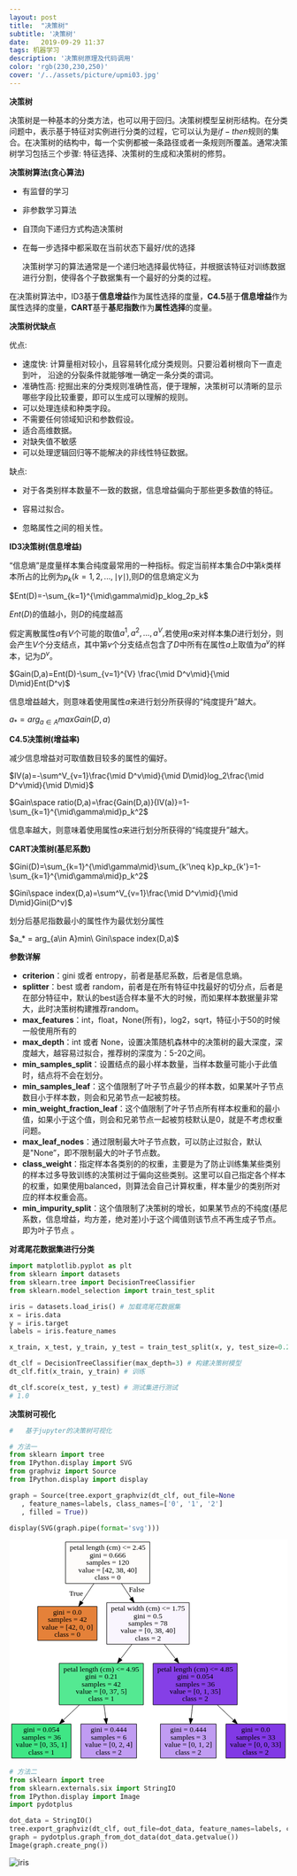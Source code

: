 ```yaml
---
layout: post
title:  "决策树"
subtitle: '决策树'
date:   2019-09-29 11:37
tags: 机器学习
description: '决策树原理及代码调用'
color: 'rgb(230,230,250)'
cover: '/../assets/picture/upmi03.jpg'
---
```


**决策树**

决策树是一种基本的分类方法，也可以用于回归。决策树模型呈树形结构。在分类问题中，表示基于特征对实例进行分类的过程，它可以认为是$if-then$规则的集合。在决策树的结构中，每一个实例都被一条路径或者一条规则所覆盖。通常决策树学习包括三个步骤: 特征选择、决策树的生成和决策树的修剪。



**决策树算法(贪心算法)**

- 有监督的学习

- 非参数学习算法

- 自顶向下递归方式构造决策树

- 在每一步选择中都采取在当前状态下最好/优的选择


  决策树学习的算法通常是一个递归地选择最优特征，并根据该特征对训练数据进行分割，使得各个子数据集有一个最好的分类的过程。

在决策树算法中，ID3基于**信息增益**作为属性选择的度量，**C4.5**基于**信息增益**作为属性选择的度量，**CART**基于**基尼指数**作为**属性选择**的度量。



**决策树优缺点**

优点:

- 速度快: 计算量相对较小，且容易转化成分类规则。只要沿着树根向下一直走到叶， 沿途的分裂条件就能够唯一确定一条分类的谓词。
- 准确性高: 挖掘出来的分类规则准确性高，便于理解，决策树可以清晰的显示哪些字段比较重要，即可以生成可以理解的规则。
- 可以处理连续和种类字段。
- 不需要任何领域知识和参数假设。
- 适合高维数据。
- 对缺失值不敏感
- 可以处理逻辑回归等不能解决的非线性特征数据。

缺点:

- 对于各类别样本数量不一致的数据，信息增益偏向于那些更多数值的特征。

- 容易过拟合。

- 忽略属性之间的相关性。



**ID3决策树(信息增益)**

“信息熵”是度量样本集合纯度最常用的一种指标。假定当前样本集合$D$中第$k$类样本所占的比例为$p_k(k=1,2,...,\mid\gamma\mid),$则$D$的信息熵定义为

$Ent(D)=-\sum_{k=1}^{\mid\gamma\mid}p_klog_2p_k$

$Ent(D)$的值越小，则$D$的纯度越高

假定离散属性$a$有$V$个可能的取值${a^1,a^2,...,a^V},$若使用$a$来对样本集$D$进行划分，则会产生$V$个分支结点，其中第$v$个分支结点包含了$D$中所有在属性$a$上取值为$a^v$的样本，记为$D^v$。

$Gain(D,a)=Ent(D)-\sum_{v=1}^{V} \frac{\mid D^v\mid}{\mid D\mid}Ent(D^v)$

信息增益越大，则意味着使用属性$a$来进行划分所获得的“纯度提升”越大。

$a_* = arg_{a\in A}maxGain(D,a)$



**C4.5决策树(增益率)**

减少信息增益对可取值数目较多的属性的偏好。

$IV(a)=-\sum^V_{v=1}\frac{\mid D^v\mid}{\mid D\mid}log_2\frac{\mid D^v\mid}{\mid D\mid}$

$Gain\space ratio(D,a)=\frac{Gain(D,a)}{IV(a)}=1-\sum_{k=1}^{\mid\gamma\mid}p_k^2$

信息率越大，则意味着使用属性$a$来进行划分所获得的“纯度提升”越大。



**CART决策树(基尼系数)**

$Gini(D)=\sum_{k=1}^{\mid\gamma\mid}\sum_{k'\neq k}p_kp_{k'}=1-\sum_{k=1}^{\mid\gamma\mid}p_k^2$

$Gini\space index(D,a)=\sum^V_{v=1}\frac{\mid D^v\mid}{\mid D\mid}Gini(D^v)$

划分后基尼指数最小的属性作为最优划分属性

$a_* = arg_{a\in A}min\ Gini\space index(D,a)$



**参数详解**

- **criterion**：gini 或者 entropy，前者是基尼系数，后者是信息熵。
- **splitter**：best 或者 random，前者是在所有特征中找最好的切分点，后者是在部分特征中，默认的best适合样本量不大的时候，而如果样本数据量非常大，此时决策树构建推荐random。
- **max_features**：int，float，None(所有)，log2，sqrt，特征小于50的时候一般使用所有的
- **max_depth**：int 或者 None，设置决策随机森林中的决策树的最大深度，深度越大，越容易过拟合，推荐树的深度为：5-20之间。
- **min_samples_split**：设置结点的最小样本数量，当样本数量可能小于此值时，结点将不会在划分。
- **min_samples_leaf**：这个值限制了叶子节点最少的样本数，如果某叶子节点数目小于样本数，则会和兄弟节点一起被剪枝。
- **min_weight_fraction_leaf**：这个值限制了叶子节点所有样本权重和的最小值，如果小于这个值，则会和兄弟节点一起被剪枝默认是0，就是不考虑权重问题。
- **max_leaf_nodes**：通过限制最大叶子节点数，可以防止过拟合，默认是"None”，即不限制最大的叶子节点数。
- **class_weight**：指定样本各类别的的权重，主要是为了防止训练集某些类别的样本过多导致训练的决策树过于偏向这些类别。这里可以自己指定各个样本的权重，如果使用balanced，则算法会自己计算权重，样本量少的类别所对应的样本权重会高。
- **min_impurity_split**：这个值限制了决策树的增长，如果某节点的不纯度(基尼系数，信息增益，均方差，绝对差)小于这个阈值则该节点不再生成子节点。即为叶子节点 。



**对鸢尾花数据集进行分类**
```python
import matplotlib.pyplot as plt
from sklearn import datasets
from sklearn.tree import DecisionTreeClassifier
from sklearn.model_selection import train_test_split

iris = datasets.load_iris() # 加载鸢尾花数据集
x = iris.data
y = iris.target
labels = iris.feature_names  

x_train, x_test, y_train, y_test = train_test_split(x, y, test_size=0.2, random_state=666) # 对数据集进行分割

dt_clf = DecisionTreeClassifier(max_depth=3) # 构建决策树模型
dt_clf.fit(x_train, y_train) # 训练

dt_clf.score(x_test, y_test) # 测试集进行测试
# 1.0
```



**决策树可视化**

```python
#	基于jupyter的决策树可视化

# 方法一
from sklearn import tree
from IPython.display import SVG
from graphviz import Source
from IPython.display import display

graph = Source(tree.export_graphviz(dt_clf, out_file=None
   , feature_names=labels, class_names=['0', '1', '2'] 
   , filled = True))

display(SVG(graph.pipe(format='svg')))
```

![iris][str]

```python
# 方法二
from sklearn import tree
from sklearn.externals.six import StringIO
from IPython.display import Image
import pydotplus

dot_data = StringIO()
tree.export_graphviz(dt_clf, out_file=dot_data, feature_names=labels, class_names=['0', '1', '2'], filled=True, rounded=True, special_characters=True)
graph = pydotplus.graph_from_dot_data(dot_data.getvalue())
Image(graph.create_png())
```

![iris](https://github.com/lllbq/lllbq.github.io/blob/master/_posts/images/iris.png?raw=true)



[str]:data:image/svg+xml;base64,PHN2ZyBoZWlnaHQ9IjQxNHB0IiB2aWV3Qm94PSIwLjAwIDAuMDAgNTI0LjU0IDQxNC4wMCIgd2lk%0D%0AdGg9IjUyNXB0IiB4bWxucz0iaHR0cDovL3d3dy53My5vcmcvMjAwMC9zdmciIHhtbG5zOnhsaW5r%0D%0APSJodHRwOi8vd3d3LnczLm9yZy8xOTk5L3hsaW5rIj4KPGcgY2xhc3M9ImdyYXBoIiBpZD0iZ3Jh%0D%0AcGgwIiB0cmFuc2Zvcm09InNjYWxlKDEgMSkgcm90YXRlKDApIHRyYW5zbGF0ZSg0IDQxMCkiPgo8%0D%0AdGl0bGU+VHJlZTwvdGl0bGU+Cjxwb2x5Z29uIGZpbGw9IiNmZmZmZmYiIHBvaW50cz0iLTQsNCAt%0D%0ANCwtNDEwIDUyMC41MzcxLC00MTAgNTIwLjUzNzEsNCAtNCw0IiBzdHJva2U9InRyYW5zcGFyZW50%0D%0AIi8+CjwhLS0gMCAtLT4KPGcgY2xhc3M9Im5vZGUiIGlkPSJub2RlMSI+Cjx0aXRsZT4wPC90aXRs%0D%0AZT4KPHBvbHlnb24gZmlsbD0iI2ZlZmNmYSIgcG9pbnRzPSIyNjAuNjg3NSwtNDA2IDEwMS44NDk2%0D%0ALC00MDYgMTAxLjg0OTYsLTMyOCAyNjAuNjg3NSwtMzI4IDI2MC42ODc1LC00MDYiIHN0cm9rZT0i%0D%0AIzAwMDAwMCIvPgo8dGV4dCBmaWxsPSIjMDAwMDAwIiBmb250LWZhbWlseT0iVGltZXMsc2VyaWYi%0D%0AIGZvbnQtc2l6ZT0iMTQuMDAiIHRleHQtYW5jaG9yPSJtaWRkbGUiIHg9IjE4MS4yNjg2IiB5PSIt%0D%0AMzkwLjgiPnBldGFsIGxlbmd0aCAoY20pICZsdDs9IDIuNDU8L3RleHQ+Cjx0ZXh0IGZpbGw9IiMw%0D%0AMDAwMDAiIGZvbnQtZmFtaWx5PSJUaW1lcyxzZXJpZiIgZm9udC1zaXplPSIxNC4wMCIgdGV4dC1h%0D%0AbmNob3I9Im1pZGRsZSIgeD0iMTgxLjI2ODYiIHk9Ii0zNzYuOCI+Z2luaSA9IDAuNjY2PC90ZXh0%0D%0APgo8dGV4dCBmaWxsPSIjMDAwMDAwIiBmb250LWZhbWlseT0iVGltZXMsc2VyaWYiIGZvbnQtc2l6%0D%0AZT0iMTQuMDAiIHRleHQtYW5jaG9yPSJtaWRkbGUiIHg9IjE4MS4yNjg2IiB5PSItMzYyLjgiPnNh%0D%0AbXBsZXMgPSAxMjA8L3RleHQ+Cjx0ZXh0IGZpbGw9IiMwMDAwMDAiIGZvbnQtZmFtaWx5PSJUaW1l%0D%0AcyxzZXJpZiIgZm9udC1zaXplPSIxNC4wMCIgdGV4dC1hbmNob3I9Im1pZGRsZSIgeD0iMTgxLjI2%0D%0AODYiIHk9Ii0zNDguOCI+dmFsdWUgPSBbNDIsIDM4LCA0MF08L3RleHQ+Cjx0ZXh0IGZpbGw9IiMw%0D%0AMDAwMDAiIGZvbnQtZmFtaWx5PSJUaW1lcyxzZXJpZiIgZm9udC1zaXplPSIxNC4wMCIgdGV4dC1h%0D%0AbmNob3I9Im1pZGRsZSIgeD0iMTgxLjI2ODYiIHk9Ii0zMzQuOCI+Y2xhc3MgPSAwPC90ZXh0Pgo8%0D%0AL2c+CjwhLS0gMSAtLT4KPGcgY2xhc3M9Im5vZGUiIGlkPSJub2RlMiI+Cjx0aXRsZT4xPC90aXRs%0D%0AZT4KPHBvbHlnb24gZmlsbD0iI2U1ODEzOSIgcG9pbnRzPSIxNjEuMzA2NiwtMjg1IDQ5LjIzMDUs%0D%0ALTI4NSA0OS4yMzA1LC0yMjEgMTYxLjMwNjYsLTIyMSAxNjEuMzA2NiwtMjg1IiBzdHJva2U9IiMw%0D%0AMDAwMDAiLz4KPHRleHQgZmlsbD0iIzAwMDAwMCIgZm9udC1mYW1pbHk9IlRpbWVzLHNlcmlmIiBm%0D%0Ab250LXNpemU9IjE0LjAwIiB0ZXh0LWFuY2hvcj0ibWlkZGxlIiB4PSIxMDUuMjY4NiIgeT0iLTI2%0D%0AOS44Ij5naW5pID0gMC4wPC90ZXh0Pgo8dGV4dCBmaWxsPSIjMDAwMDAwIiBmb250LWZhbWlseT0i%0D%0AVGltZXMsc2VyaWYiIGZvbnQtc2l6ZT0iMTQuMDAiIHRleHQtYW5jaG9yPSJtaWRkbGUiIHg9IjEw%0D%0ANS4yNjg2IiB5PSItMjU1LjgiPnNhbXBsZXMgPSA0MjwvdGV4dD4KPHRleHQgZmlsbD0iIzAwMDAw%0D%0AMCIgZm9udC1mYW1pbHk9IlRpbWVzLHNlcmlmIiBmb250LXNpemU9IjE0LjAwIiB0ZXh0LWFuY2hv%0D%0Acj0ibWlkZGxlIiB4PSIxMDUuMjY4NiIgeT0iLTI0MS44Ij52YWx1ZSA9IFs0MiwgMCwgMF08L3Rl%0D%0AeHQ+Cjx0ZXh0IGZpbGw9IiMwMDAwMDAiIGZvbnQtZmFtaWx5PSJUaW1lcyxzZXJpZiIgZm9udC1z%0D%0AaXplPSIxNC4wMCIgdGV4dC1hbmNob3I9Im1pZGRsZSIgeD0iMTA1LjI2ODYiIHk9Ii0yMjcuOCI+%0D%0AY2xhc3MgPSAwPC90ZXh0Pgo8L2c+CjwhLS0gMCYjNDU7Jmd0OzEgLS0+CjxnIGNsYXNzPSJlZGdl%0D%0AIiBpZD0iZWRnZTEiPgo8dGl0bGU+MC0mZ3Q7MTwvdGl0bGU+CjxwYXRoIGQ9Ik0xNTUuMTEzNywt%0D%0AMzI3Ljc2NzdDMTQ3Ljc5NTUsLTMxNi43OTA0IDEzOS44MjYsLTMwNC44MzYyIDEzMi40NDk5LC0y%0D%0AOTMuNzcyIiBmaWxsPSJub25lIiBzdHJva2U9IiMwMDAwMDAiLz4KPHBvbHlnb24gZmlsbD0iIzAw%0D%0AMDAwMCIgcG9pbnRzPSIxMzUuMTQ0NiwtMjkxLjUwNDMgMTI2LjY4NTQsLTI4NS4xMjUyIDEyOS4z%0D%0AMjAyLC0yOTUuMzg3MiAxMzUuMTQ0NiwtMjkxLjUwNDMiIHN0cm9rZT0iIzAwMDAwMCIvPgo8dGV4%0D%0AdCBmaWxsPSIjMDAwMDAwIiBmb250LWZhbWlseT0iVGltZXMsc2VyaWYiIGZvbnQtc2l6ZT0iMTQu%0D%0AMDAiIHRleHQtYW5jaG9yPSJtaWRkbGUiIHg9IjEyMS43ODI1IiB5PSItMzA1LjQzOTciPlRydWU8%0D%0AL3RleHQ+CjwvZz4KPCEtLSAyIC0tPgo8ZyBjbGFzcz0ibm9kZSIgaWQ9Im5vZGUzIj4KPHRpdGxl%0D%0APjI8L3RpdGxlPgo8cG9seWdvbiBmaWxsPSIjZjlmNWZlIiBwb2ludHM9IjMzNS4wODQxLC0yOTIg%0D%0AMTc5LjQ1MywtMjkyIDE3OS40NTMsLTIxNCAzMzUuMDg0MSwtMjE0IDMzNS4wODQxLC0yOTIiIHN0%0D%0Acm9rZT0iIzAwMDAwMCIvPgo8dGV4dCBmaWxsPSIjMDAwMDAwIiBmb250LWZhbWlseT0iVGltZXMs%0D%0Ac2VyaWYiIGZvbnQtc2l6ZT0iMTQuMDAiIHRleHQtYW5jaG9yPSJtaWRkbGUiIHg9IjI1Ny4yNjg2%0D%0AIiB5PSItMjc2LjgiPnBldGFsIHdpZHRoIChjbSkgJmx0Oz0gMS43NTwvdGV4dD4KPHRleHQgZmls%0D%0AbD0iIzAwMDAwMCIgZm9udC1mYW1pbHk9IlRpbWVzLHNlcmlmIiBmb250LXNpemU9IjE0LjAwIiB0%0D%0AZXh0LWFuY2hvcj0ibWlkZGxlIiB4PSIyNTcuMjY4NiIgeT0iLTI2Mi44Ij5naW5pID0gMC41PC90%0D%0AZXh0Pgo8dGV4dCBmaWxsPSIjMDAwMDAwIiBmb250LWZhbWlseT0iVGltZXMsc2VyaWYiIGZvbnQt%0D%0Ac2l6ZT0iMTQuMDAiIHRleHQtYW5jaG9yPSJtaWRkbGUiIHg9IjI1Ny4yNjg2IiB5PSItMjQ4Ljgi%0D%0APnNhbXBsZXMgPSA3ODwvdGV4dD4KPHRleHQgZmlsbD0iIzAwMDAwMCIgZm9udC1mYW1pbHk9IlRp%0D%0AbWVzLHNlcmlmIiBmb250LXNpemU9IjE0LjAwIiB0ZXh0LWFuY2hvcj0ibWlkZGxlIiB4PSIyNTcu%0D%0AMjY4NiIgeT0iLTIzNC44Ij52YWx1ZSA9IFswLCAzOCwgNDBdPC90ZXh0Pgo8dGV4dCBmaWxsPSIj%0D%0AMDAwMDAwIiBmb250LWZhbWlseT0iVGltZXMsc2VyaWYiIGZvbnQtc2l6ZT0iMTQuMDAiIHRleHQt%0D%0AYW5jaG9yPSJtaWRkbGUiIHg9IjI1Ny4yNjg2IiB5PSItMjIwLjgiPmNsYXNzID0gMjwvdGV4dD4K%0D%0APC9nPgo8IS0tIDAmIzQ1OyZndDsyIC0tPgo8ZyBjbGFzcz0iZWRnZSIgaWQ9ImVkZ2UyIj4KPHRp%0D%0AdGxlPjAtJmd0OzI8L3RpdGxlPgo8cGF0aCBkPSJNMjA3LjQyMzQsLTMyNy43Njc3QzIxMy4yMTUz%0D%0ALC0zMTkuMDc5OCAyMTkuNDE1MSwtMzA5Ljc4MDEgMjI1LjQwNTksLTMwMC43OTQiIGZpbGw9Im5v%0D%0AbmUiIHN0cm9rZT0iIzAwMDAwMCIvPgo8cG9seWdvbiBmaWxsPSIjMDAwMDAwIiBwb2ludHM9IjIy%0D%0AOC40MzA2LC0zMDIuNTY2NiAyMzEuMDY1NSwtMjkyLjMwNDYgMjIyLjYwNjIsLTI5OC42ODM3IDIy%0D%0AOC40MzA2LC0zMDIuNTY2NiIgc3Ryb2tlPSIjMDAwMDAwIi8+Cjx0ZXh0IGZpbGw9IiMwMDAwMDAi%0D%0AIGZvbnQtZmFtaWx5PSJUaW1lcyxzZXJpZiIgZm9udC1zaXplPSIxNC4wMCIgdGV4dC1hbmNob3I9%0D%0AIm1pZGRsZSIgeD0iMjM1Ljk2ODQiIHk9Ii0zMTIuNjE5MiI+RmFsc2U8L3RleHQ+CjwvZz4KPCEt%0D%0ALSAzIC0tPgo8ZyBjbGFzcz0ibm9kZSIgaWQ9Im5vZGU0Ij4KPHRpdGxlPjM8L3RpdGxlPgo8cG9s%0D%0AeWdvbiBmaWxsPSIjNTRlOTkyIiBwb2ludHM9IjI0OC42ODc1LC0xNzggODkuODQ5NiwtMTc4IDg5%0D%0ALjg0OTYsLTEwMCAyNDguNjg3NSwtMTAwIDI0OC42ODc1LC0xNzgiIHN0cm9rZT0iIzAwMDAwMCIv%0D%0APgo8dGV4dCBmaWxsPSIjMDAwMDAwIiBmb250LWZhbWlseT0iVGltZXMsc2VyaWYiIGZvbnQtc2l6%0D%0AZT0iMTQuMDAiIHRleHQtYW5jaG9yPSJtaWRkbGUiIHg9IjE2OS4yNjg2IiB5PSItMTYyLjgiPnBl%0D%0AdGFsIGxlbmd0aCAoY20pICZsdDs9IDQuOTU8L3RleHQ+Cjx0ZXh0IGZpbGw9IiMwMDAwMDAiIGZv%0D%0AbnQtZmFtaWx5PSJUaW1lcyxzZXJpZiIgZm9udC1zaXplPSIxNC4wMCIgdGV4dC1hbmNob3I9Im1p%0D%0AZGRsZSIgeD0iMTY5LjI2ODYiIHk9Ii0xNDguOCI+Z2luaSA9IDAuMjE8L3RleHQ+Cjx0ZXh0IGZp%0D%0AbGw9IiMwMDAwMDAiIGZvbnQtZmFtaWx5PSJUaW1lcyxzZXJpZiIgZm9udC1zaXplPSIxNC4wMCIg%0D%0AdGV4dC1hbmNob3I9Im1pZGRsZSIgeD0iMTY5LjI2ODYiIHk9Ii0xMzQuOCI+c2FtcGxlcyA9IDQy%0D%0APC90ZXh0Pgo8dGV4dCBmaWxsPSIjMDAwMDAwIiBmb250LWZhbWlseT0iVGltZXMsc2VyaWYiIGZv%0D%0AbnQtc2l6ZT0iMTQuMDAiIHRleHQtYW5jaG9yPSJtaWRkbGUiIHg9IjE2OS4yNjg2IiB5PSItMTIw%0D%0ALjgiPnZhbHVlID0gWzAsIDM3LCA1XTwvdGV4dD4KPHRleHQgZmlsbD0iIzAwMDAwMCIgZm9udC1m%0D%0AYW1pbHk9IlRpbWVzLHNlcmlmIiBmb250LXNpemU9IjE0LjAwIiB0ZXh0LWFuY2hvcj0ibWlkZGxl%0D%0AIiB4PSIxNjkuMjY4NiIgeT0iLTEwNi44Ij5jbGFzcyA9IDE8L3RleHQ+CjwvZz4KPCEtLSAyJiM0%0D%0ANTsmZ3Q7MyAtLT4KPGcgY2xhc3M9ImVkZ2UiIGlkPSJlZGdlMyI+Cjx0aXRsZT4yLSZndDszPC90%0D%0AaXRsZT4KPHBhdGggZD0iTTIyNi45ODM5LC0yMTMuNzY3N0MyMjAuMTM5MywtMjA0LjkwMDcgMjEy%0D%0ALjgwMjYsLTE5NS4zOTY0IDIwNS43MzM0LC0xODYuMjM4NSIgZmlsbD0ibm9uZSIgc3Ryb2tlPSIj%0D%0AMDAwMDAwIi8+Cjxwb2x5Z29uIGZpbGw9IiMwMDAwMDAiIHBvaW50cz0iMjA4LjQ5MDEsLTE4NC4w%0D%0AODE5IDE5OS42MDksLTE3OC4zMDQ2IDIwMi45NDksLTE4OC4zNTkzIDIwOC40OTAxLC0xODQuMDgx%0D%0AOSIgc3Ryb2tlPSIjMDAwMDAwIi8+CjwvZz4KPCEtLSA2IC0tPgo8ZyBjbGFzcz0ibm9kZSIgaWQ9%0D%0AIm5vZGU3Ij4KPHRpdGxlPjY8L3RpdGxlPgo8cG9seWdvbiBmaWxsPSIjODUzZmU2IiBwb2ludHM9%0D%0AIjQyNS42ODc1LC0xNzggMjY2Ljg0OTYsLTE3OCAyNjYuODQ5NiwtMTAwIDQyNS42ODc1LC0xMDAg%0D%0ANDI1LjY4NzUsLTE3OCIgc3Ryb2tlPSIjMDAwMDAwIi8+Cjx0ZXh0IGZpbGw9IiMwMDAwMDAiIGZv%0D%0AbnQtZmFtaWx5PSJUaW1lcyxzZXJpZiIgZm9udC1zaXplPSIxNC4wMCIgdGV4dC1hbmNob3I9Im1p%0D%0AZGRsZSIgeD0iMzQ2LjI2ODYiIHk9Ii0xNjIuOCI+cGV0YWwgbGVuZ3RoIChjbSkgJmx0Oz0gNC44%0D%0ANTwvdGV4dD4KPHRleHQgZmlsbD0iIzAwMDAwMCIgZm9udC1mYW1pbHk9IlRpbWVzLHNlcmlmIiBm%0D%0Ab250LXNpemU9IjE0LjAwIiB0ZXh0LWFuY2hvcj0ibWlkZGxlIiB4PSIzNDYuMjY4NiIgeT0iLTE0%0D%0AOC44Ij5naW5pID0gMC4wNTQ8L3RleHQ+Cjx0ZXh0IGZpbGw9IiMwMDAwMDAiIGZvbnQtZmFtaWx5%0D%0APSJUaW1lcyxzZXJpZiIgZm9udC1zaXplPSIxNC4wMCIgdGV4dC1hbmNob3I9Im1pZGRsZSIgeD0i%0D%0AMzQ2LjI2ODYiIHk9Ii0xMzQuOCI+c2FtcGxlcyA9IDM2PC90ZXh0Pgo8dGV4dCBmaWxsPSIjMDAw%0D%0AMDAwIiBmb250LWZhbWlseT0iVGltZXMsc2VyaWYiIGZvbnQtc2l6ZT0iMTQuMDAiIHRleHQtYW5j%0D%0AaG9yPSJtaWRkbGUiIHg9IjM0Ni4yNjg2IiB5PSItMTIwLjgiPnZhbHVlID0gWzAsIDEsIDM1XTwv%0D%0AdGV4dD4KPHRleHQgZmlsbD0iIzAwMDAwMCIgZm9udC1mYW1pbHk9IlRpbWVzLHNlcmlmIiBmb250%0D%0ALXNpemU9IjE0LjAwIiB0ZXh0LWFuY2hvcj0ibWlkZGxlIiB4PSIzNDYuMjY4NiIgeT0iLTEwNi44%0D%0AIj5jbGFzcyA9IDI8L3RleHQ+CjwvZz4KPCEtLSAyJiM0NTsmZ3Q7NiAtLT4KPGcgY2xhc3M9ImVk%0D%0AZ2UiIGlkPSJlZGdlNiI+Cjx0aXRsZT4yLSZndDs2PC90aXRsZT4KPHBhdGggZD0iTTI4Ny44OTcz%0D%0ALC0yMTMuNzY3N0MyOTQuODE5OCwtMjA0LjkwMDcgMzAyLjIzOTgsLTE5NS4zOTY0IDMwOS4zODk0%0D%0ALC0xODYuMjM4NSIgZmlsbD0ibm9uZSIgc3Ryb2tlPSIjMDAwMDAwIi8+Cjxwb2x5Z29uIGZpbGw9%0D%0AIiMwMDAwMDAiIHBvaW50cz0iMzEyLjE4ODQsLTE4OC4zNDA4IDMxNS41ODMzLC0xNzguMzA0NiAz%0D%0AMDYuNjcwNywtMTg0LjAzMzIgMzEyLjE4ODQsLTE4OC4zNDA4IiBzdHJva2U9IiMwMDAwMDAiLz4K%0D%0APC9nPgo8IS0tIDQgLS0+CjxnIGNsYXNzPSJub2RlIiBpZD0ibm9kZTUiPgo8dGl0bGU+NDwvdGl0%0D%0AbGU+Cjxwb2x5Z29uIGZpbGw9IiMzZmU2ODUiIHBvaW50cz0iMTEyLjMwNjYsLTY0IC4yMzA1LC02%0D%0ANCAuMjMwNSwwIDExMi4zMDY2LDAgMTEyLjMwNjYsLTY0IiBzdHJva2U9IiMwMDAwMDAiLz4KPHRl%0D%0AeHQgZmlsbD0iIzAwMDAwMCIgZm9udC1mYW1pbHk9IlRpbWVzLHNlcmlmIiBmb250LXNpemU9IjE0%0D%0ALjAwIiB0ZXh0LWFuY2hvcj0ibWlkZGxlIiB4PSI1Ni4yNjg2IiB5PSItNDguOCI+Z2luaSA9IDAu%0D%0AMDU0PC90ZXh0Pgo8dGV4dCBmaWxsPSIjMDAwMDAwIiBmb250LWZhbWlseT0iVGltZXMsc2VyaWYi%0D%0AIGZvbnQtc2l6ZT0iMTQuMDAiIHRleHQtYW5jaG9yPSJtaWRkbGUiIHg9IjU2LjI2ODYiIHk9Ii0z%0D%0ANC44Ij5zYW1wbGVzID0gMzY8L3RleHQ+Cjx0ZXh0IGZpbGw9IiMwMDAwMDAiIGZvbnQtZmFtaWx5%0D%0APSJUaW1lcyxzZXJpZiIgZm9udC1zaXplPSIxNC4wMCIgdGV4dC1hbmNob3I9Im1pZGRsZSIgeD0i%0D%0ANTYuMjY4NiIgeT0iLTIwLjgiPnZhbHVlID0gWzAsIDM1LCAxXTwvdGV4dD4KPHRleHQgZmlsbD0i%0D%0AIzAwMDAwMCIgZm9udC1mYW1pbHk9IlRpbWVzLHNlcmlmIiBmb250LXNpemU9IjE0LjAwIiB0ZXh0%0D%0ALWFuY2hvcj0ibWlkZGxlIiB4PSI1Ni4yNjg2IiB5PSItNi44Ij5jbGFzcyA9IDE8L3RleHQ+Cjwv%0D%0AZz4KPCEtLSAzJiM0NTsmZ3Q7NCAtLT4KPGcgY2xhc3M9ImVkZ2UiIGlkPSJlZGdlNCI+Cjx0aXRs%0D%0AZT4zLSZndDs0PC90aXRsZT4KPHBhdGggZD0iTTEyNy44MzMyLC05OS43NjQ3QzExNy45OTUxLC05%0D%0AMC40NDkxIDEwNy40OTk3LC04MC41MTA5IDk3LjY2MzUsLTcxLjE5NyIgZmlsbD0ibm9uZSIgc3Ry%0D%0Ab2tlPSIjMDAwMDAwIi8+Cjxwb2x5Z29uIGZpbGw9IiMwMDAwMDAiIHBvaW50cz0iOTkuOTU5Nywt%0D%0ANjguNTUxMSA5MC4yOTIsLTY0LjIxNjkgOTUuMTQ2NywtNzMuNjM0IDk5Ljk1OTcsLTY4LjU1MTEi%0D%0AIHN0cm9rZT0iIzAwMDAwMCIvPgo8L2c+CjwhLS0gNSAtLT4KPGcgY2xhc3M9Im5vZGUiIGlkPSJu%0D%0Ab2RlNiI+Cjx0aXRsZT41PC90aXRsZT4KPHBvbHlnb24gZmlsbD0iI2MwOWNmMiIgcG9pbnRzPSIy%0D%0AMzUuODA2NywtNjQgMTMwLjczMDQsLTY0IDEzMC43MzA0LDAgMjM1LjgwNjcsMCAyMzUuODA2Nywt%0D%0ANjQiIHN0cm9rZT0iIzAwMDAwMCIvPgo8dGV4dCBmaWxsPSIjMDAwMDAwIiBmb250LWZhbWlseT0i%0D%0AVGltZXMsc2VyaWYiIGZvbnQtc2l6ZT0iMTQuMDAiIHRleHQtYW5jaG9yPSJtaWRkbGUiIHg9IjE4%0D%0AMy4yNjg2IiB5PSItNDguOCI+Z2luaSA9IDAuNDQ0PC90ZXh0Pgo8dGV4dCBmaWxsPSIjMDAwMDAw%0D%0AIiBmb250LWZhbWlseT0iVGltZXMsc2VyaWYiIGZvbnQtc2l6ZT0iMTQuMDAiIHRleHQtYW5jaG9y%0D%0APSJtaWRkbGUiIHg9IjE4My4yNjg2IiB5PSItMzQuOCI+c2FtcGxlcyA9IDY8L3RleHQ+Cjx0ZXh0%0D%0AIGZpbGw9IiMwMDAwMDAiIGZvbnQtZmFtaWx5PSJUaW1lcyxzZXJpZiIgZm9udC1zaXplPSIxNC4w%0D%0AMCIgdGV4dC1hbmNob3I9Im1pZGRsZSIgeD0iMTgzLjI2ODYiIHk9Ii0yMC44Ij52YWx1ZSA9IFsw%0D%0ALCAyLCA0XTwvdGV4dD4KPHRleHQgZmlsbD0iIzAwMDAwMCIgZm9udC1mYW1pbHk9IlRpbWVzLHNl%0D%0AcmlmIiBmb250LXNpemU9IjE0LjAwIiB0ZXh0LWFuY2hvcj0ibWlkZGxlIiB4PSIxODMuMjY4NiIg%0D%0AeT0iLTYuOCI+Y2xhc3MgPSAyPC90ZXh0Pgo8L2c+CjwhLS0gMyYjNDU7Jmd0OzUgLS0+CjxnIGNs%0D%0AYXNzPSJlZGdlIiBpZD0iZWRnZTUiPgo8dGl0bGU+My0mZ3Q7NTwvdGl0bGU+CjxwYXRoIGQ9Ik0x%0D%0ANzQuNDAyMSwtOTkuNzY0N0MxNzUuNDg5NiwtOTEuNDUzNyAxNzYuNjQxOCwtODIuNjQ3MiAxNzcu%0D%0ANzQzMSwtNzQuMjMwNSIgZmlsbD0ibm9uZSIgc3Ryb2tlPSIjMDAwMDAwIi8+Cjxwb2x5Z29uIGZp%0D%0AbGw9IiMwMDAwMDAiIHBvaW50cz0iMTgxLjIyNjIsLTc0LjU4NjUgMTc5LjA1MzMsLTY0LjIxNjkg%0D%0AMTc0LjI4NTQsLTczLjY3ODMgMTgxLjIyNjIsLTc0LjU4NjUiIHN0cm9rZT0iIzAwMDAwMCIvPgo8%0D%0AL2c+CjwhLS0gNyAtLT4KPGcgY2xhc3M9Im5vZGUiIGlkPSJub2RlOCI+Cjx0aXRsZT43PC90aXRs%0D%0AZT4KPHBvbHlnb24gZmlsbD0iI2MwOWNmMiIgcG9pbnRzPSIzODUuODA2NywtNjQgMjgwLjczMDQs%0D%0ALTY0IDI4MC43MzA0LDAgMzg1LjgwNjcsMCAzODUuODA2NywtNjQiIHN0cm9rZT0iIzAwMDAwMCIv%0D%0APgo8dGV4dCBmaWxsPSIjMDAwMDAwIiBmb250LWZhbWlseT0iVGltZXMsc2VyaWYiIGZvbnQtc2l6%0D%0AZT0iMTQuMDAiIHRleHQtYW5jaG9yPSJtaWRkbGUiIHg9IjMzMy4yNjg2IiB5PSItNDguOCI+Z2lu%0D%0AaSA9IDAuNDQ0PC90ZXh0Pgo8dGV4dCBmaWxsPSIjMDAwMDAwIiBmb250LWZhbWlseT0iVGltZXMs%0D%0Ac2VyaWYiIGZvbnQtc2l6ZT0iMTQuMDAiIHRleHQtYW5jaG9yPSJtaWRkbGUiIHg9IjMzMy4yNjg2%0D%0AIiB5PSItMzQuOCI+c2FtcGxlcyA9IDM8L3RleHQ+Cjx0ZXh0IGZpbGw9IiMwMDAwMDAiIGZvbnQt%0D%0AZmFtaWx5PSJUaW1lcyxzZXJpZiIgZm9udC1zaXplPSIxNC4wMCIgdGV4dC1hbmNob3I9Im1pZGRs%0D%0AZSIgeD0iMzMzLjI2ODYiIHk9Ii0yMC44Ij52YWx1ZSA9IFswLCAxLCAyXTwvdGV4dD4KPHRleHQg%0D%0AZmlsbD0iIzAwMDAwMCIgZm9udC1mYW1pbHk9IlRpbWVzLHNlcmlmIiBmb250LXNpemU9IjE0LjAw%0D%0AIiB0ZXh0LWFuY2hvcj0ibWlkZGxlIiB4PSIzMzMuMjY4NiIgeT0iLTYuOCI+Y2xhc3MgPSAyPC90%0D%0AZXh0Pgo8L2c+CjwhLS0gNiYjNDU7Jmd0OzcgLS0+CjxnIGNsYXNzPSJlZGdlIiBpZD0iZWRnZTci%0D%0APgo8dGl0bGU+Ni0mZ3Q7NzwvdGl0bGU+CjxwYXRoIGQ9Ik0zNDEuNTAxNywtOTkuNzY0N0MzNDAu%0D%0ANDkxOSwtOTEuNDUzNyAzMzkuNDIyLC04Mi42NDcyIDMzOC4zOTk0LC03NC4yMzA1IiBmaWxsPSJu%0D%0Ab25lIiBzdHJva2U9IiMwMDAwMDAiLz4KPHBvbHlnb24gZmlsbD0iIzAwMDAwMCIgcG9pbnRzPSIz%0D%0ANDEuODYzNCwtNzMuNzIxNyAzMzcuMTgyOCwtNjQuMjE2OSAzMzQuOTE0NSwtNzQuNTY2IDM0MS44%0D%0ANjM0LC03My43MjE3IiBzdHJva2U9IiMwMDAwMDAiLz4KPC9nPgo8IS0tIDggLS0+CjxnIGNsYXNz%0D%0APSJub2RlIiBpZD0ibm9kZTkiPgo8dGl0bGU+ODwvdGl0bGU+Cjxwb2x5Z29uIGZpbGw9IiM4MTM5%0D%0AZTUiIHBvaW50cz0iNTE2LjMwNjYsLTY0IDQwNC4yMzA1LC02NCA0MDQuMjMwNSwwIDUxNi4zMDY2%0D%0ALDAgNTE2LjMwNjYsLTY0IiBzdHJva2U9IiMwMDAwMDAiLz4KPHRleHQgZmlsbD0iIzAwMDAwMCIg%0D%0AZm9udC1mYW1pbHk9IlRpbWVzLHNlcmlmIiBmb250LXNpemU9IjE0LjAwIiB0ZXh0LWFuY2hvcj0i%0D%0AbWlkZGxlIiB4PSI0NjAuMjY4NiIgeT0iLTQ4LjgiPmdpbmkgPSAwLjA8L3RleHQ+Cjx0ZXh0IGZp%0D%0AbGw9IiMwMDAwMDAiIGZvbnQtZmFtaWx5PSJUaW1lcyxzZXJpZiIgZm9udC1zaXplPSIxNC4wMCIg%0D%0AdGV4dC1hbmNob3I9Im1pZGRsZSIgeD0iNDYwLjI2ODYiIHk9Ii0zNC44Ij5zYW1wbGVzID0gMzM8%0D%0AL3RleHQ+Cjx0ZXh0IGZpbGw9IiMwMDAwMDAiIGZvbnQtZmFtaWx5PSJUaW1lcyxzZXJpZiIgZm9u%0D%0AdC1zaXplPSIxNC4wMCIgdGV4dC1hbmNob3I9Im1pZGRsZSIgeD0iNDYwLjI2ODYiIHk9Ii0yMC44%0D%0AIj52YWx1ZSA9IFswLCAwLCAzM108L3RleHQ+Cjx0ZXh0IGZpbGw9IiMwMDAwMDAiIGZvbnQtZmFt%0D%0AaWx5PSJUaW1lcyxzZXJpZiIgZm9udC1zaXplPSIxNC4wMCIgdGV4dC1hbmNob3I9Im1pZGRsZSIg%0D%0AeD0iNDYwLjI2ODYiIHk9Ii02LjgiPmNsYXNzID0gMjwvdGV4dD4KPC9nPgo8IS0tIDYmIzQ1OyZn%0D%0AdDs4IC0tPgo8ZyBjbGFzcz0iZWRnZSIgaWQ9ImVkZ2U4Ij4KPHRpdGxlPjYtJmd0Ozg8L3RpdGxl%0D%0APgo8cGF0aCBkPSJNMzg4LjA3MDYsLTk5Ljc2NDdDMzk3Ljk5NTcsLTkwLjQ0OTEgNDA4LjU4NCwt%0D%0AODAuNTEwOSA0MTguNTA3MywtNzEuMTk3IiBmaWxsPSJub25lIiBzdHJva2U9IiMwMDAwMDAiLz4K%0D%0APHBvbHlnb24gZmlsbD0iIzAwMDAwMCIgcG9pbnRzPSI0MjEuMDQ3OSwtNzMuNjEyNiA0MjUuOTQ0%0D%0ALC02NC4yMTY5IDQxNi4yNTczLC02OC41MDg2IDQyMS4wNDc5LC03My42MTI2IiBzdHJva2U9IiMw%0D%0AMDAwMDAiLz4KPC9nPgo8L2c+Cjwvc3ZnPg==

